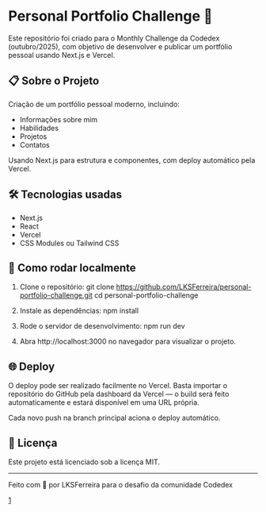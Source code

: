 # Personal Portfolio Challenge 🚀

Este repositório foi criado para o Monthly Challenge da Codedex (outubro/2025), com objetivo de desenvolver e publicar um portfólio pessoal usando Next.js e Vercel.

## 📋 Sobre o Projeto

Criação de um portfólio pessoal moderno, incluindo:
- Informações sobre mim
- Habilidades
- Projetos
- Contatos

Usando Next.js para estrutura e componentes, com deploy automático pela Vercel.

## 🛠️ Tecnologias usadas

- Next.js
- React
- Vercel
- CSS Modules ou Tailwind CSS

## 🚀 Como rodar localmente

1. Clone o repositório:
   git clone https://github.com/LKSFerreira/personal-portfolio-challenge.git
   cd personal-portfolio-challenge

2. Instale as dependências:
   npm install

3. Rode o servidor de desenvolvimento:
   npm run dev

4. Abra http://localhost:3000 no navegador para visualizar o projeto.

## 🌐 Deploy

O deploy pode ser realizado facilmente no Vercel. Basta importar o repositório do GitHub pela dashboard da Vercel — o build será feito automaticamente e estará disponível em uma URL própria.

Cada novo push na branch principal aciona o deploy automático.

## 📄 Licença

Este projeto está licenciado sob a licença MIT.

---

Feito com 💙 por LKSFerreira para o desafio da comunidade Codedex


[1](https://www.codedex.io/community/monthly-challenge/rxszczV44NOqXn80BC7Y)
